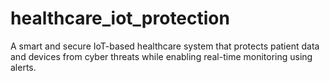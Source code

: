 # healthcare_iot_protection
A smart and secure IoT-based healthcare system that protects patient data and devices from cyber threats while enabling real-time monitoring using alerts.

